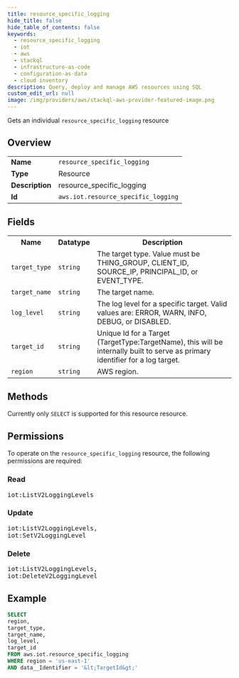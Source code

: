 ```yaml
---
title: resource_specific_logging
hide_title: false
hide_table_of_contents: false
keywords:
  - resource_specific_logging
  - iot
  - aws
  - stackql
  - infrastructure-as-code
  - configuration-as-data
  - cloud inventory
description: Query, deploy and manage AWS resources using SQL
custom_edit_url: null
image: /img/providers/aws/stackql-aws-provider-featured-image.png
---
```

Gets an individual <code>resource_specific_logging</code> resource

## Overview
<table><tbody>
<tr><td><b>Name</b></td><td><code>resource_specific_logging</code></td></tr>
<tr><td><b>Type</b></td><td>Resource</td></tr>
<tr><td><b>Description</b></td><td>resource_specific_logging</td></tr>
<tr><td><b>Id</b></td><td><code>aws.iot.resource_specific_logging</code></td></tr>
</tbody></table>

## Fields
<table><tbody>
<tr><th>Name</th><th>Datatype</th><th>Description</th></tr>
<tr><td><code>target_type</code></td><td><code>string</code></td><td>The target type. Value must be THING_GROUP, CLIENT_ID, SOURCE_IP, PRINCIPAL_ID, or EVENT_TYPE.</td></tr>
<tr><td><code>target_name</code></td><td><code>string</code></td><td>The target name.</td></tr>
<tr><td><code>log_level</code></td><td><code>string</code></td><td>The log level for a specific target. Valid values are: ERROR, WARN, INFO, DEBUG, or DISABLED.</td></tr>
<tr><td><code>target_id</code></td><td><code>string</code></td><td>Unique Id for a Target (TargetType:TargetName), this will be internally built to serve as primary identifier for a log target.</td></tr>
<tr><td><code>region</code></td><td><code>string</code></td><td>AWS region.</td></tr>

</tbody></table>

## Methods
Currently only <code>SELECT</code> is supported for this resource resource.

## Permissions

To operate on the <code>resource_specific_logging</code> resource, the following permissions are required:

### Read
<pre>
iot:ListV2LoggingLevels</pre>

### Update
<pre>
iot:ListV2LoggingLevels,
iot:SetV2LoggingLevel</pre>

### Delete
<pre>
iot:ListV2LoggingLevels,
iot:DeleteV2LoggingLevel</pre>


## Example
```sql
SELECT
region,
target_type,
target_name,
log_level,
target_id
FROM aws.iot.resource_specific_logging
WHERE region = 'us-east-1'
AND data__Identifier = '&lt;TargetId&gt;'
```
